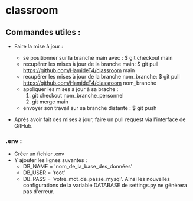 # classroom

## Commandes utiles :

* Faire la mise à jour :
  * se positionner sur la branche main avec : $ git checkout main
  * recupérer les mises à jour de la branche main: $ git pull https://github.com/HamideT4/classroom main
  * recupérer les mises à jour de la branche nom_branche: $ git pull https://github.com/HamideT4/classroom nom_branche
  * appliquer les mises à jour à sa brache : 
    1. git checkout nom_branche_personnel
    2. git merge main
  * envoyer son travail sur sa branche distante : $ git push
  
* Après avoir fait des mises à jour, faire un pull request via l'interface de GitHub.

### .env :
  * Créer un fichier .env
  * Y ajouter les lignes suvantes :
    - DB_NAME = 'nom_de_la_base_des_données'
    - DB_USER = 'root'
    - DB_PASS = 'votre_mot_de_passe_mysql'.
  Ainsi les nouvelles configurations de la variable DATABASE de settings.py ne générera pas d'erreur.
